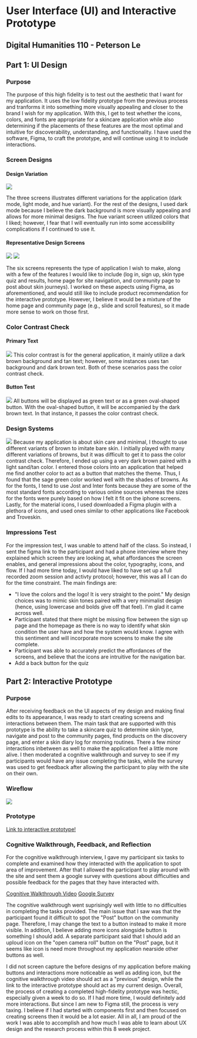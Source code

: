 # User Interface (UI) and Interactive Prototype
## Digital Humanities 110 - Peterson Le

## Part 1: UI Design
### Purpose
The purpose of this high fidelity is to test out the aesthetic that I want for my application. It uses the low fidelity prototype from the previous process and tranforms it into something more visually appealing and closer to the brand I wish for my application. With this, I get to test whether the icons, colors, and fonts are appropriate for a skincare application while also determining if the placements of these features are the most optimal and intuitive for discoverability, understanding, and functionality. I have used the software, Figma, to craft the prototype, and will continue using it to include interactions.

### Screen Designs
#### Design Variation
<img src= "https://user-images.githubusercontent.com/63027004/117766468-7d6eb800-b1e4-11eb-82c1-470fbcf20e27.png">

The three screens illustrates different variations for the application (dark mode, light mode, and hue variant). For the rest of the designs, I used dark mode because I believe the dark background is more visually appealing and allows for more minimal designs. The hue variant screen utilized colors that I liked; however, I fear that I will eventually run into some accessibility complications if I continued to use it.

#### Representative Design Screens
<img src= "https://user-images.githubusercontent.com/63027004/117766608-ae4eed00-b1e4-11eb-808c-10ff6c57656a.png">
<img src= "https://user-images.githubusercontent.com/63027004/117766614-b149dd80-b1e4-11eb-9f90-cd4e617c1740.png">

The six screens represents the type of application I wish to make, along with a few of the features I would like to include (log in, sign up, skin type quiz and results, home page for site navigation, and community page to post about skin journeys). I worked on these aspects using Figma, as aforementioned, and would still like to include product recommendation for the interactive prototype. However, I believe it would be a mixture of the home page and community page (e.g., slide and scroll features), so it made more sense to work on those first. 

### Color Contrast Check
#### Primary Text
<img src= "https://user-images.githubusercontent.com/63027004/117767881-6761f700-b1e6-11eb-87bb-e7416240f8f7.png">
This color contrast is for the general application, it mainly utilize a dark brown background and tan text; however, some instances uses tan background and dark brown text. Both of these scenarios pass the color contrast check.

#### Button Test
<img src= "https://user-images.githubusercontent.com/63027004/117768043-a6904800-b1e6-11eb-9863-06ab9b309b03.png">
All buttons will be displayed as green text or as a green oval-shaped button. With the oval-shaped button, it will be accompanied by the dark brown text. In that instance, it passes the color contrast check.

### Design Systems
<img src= "https://user-images.githubusercontent.com/63027004/117768327-14d50a80-b1e7-11eb-8015-15cffb2e6272.png">
Because my application is about skin care and minimal, I thought to use different variants of brown to imitate bare skin. I initially played with many different variations of browns, but it was difficult to get it to pass the color contrast check. Therefore, I ended up using a very dark brown paired with a light sand/tan color. I entered those colors into an application that helped me find another color to act as a button that matches the theme. Thus, I found that the sage green color worked well with the shades of browns. As for the fonts, I tend to use Jost and Inter fonts because they are some of the most standard fonts according to various online sources whereas the sizes for the fonts were purely based on how I felt it fit on the iphone screens. Lastly, for the material icons, I used downloaded a Figma plugin with a plethora of icons, and used ones similar to other applications like Facebook and Troveskin.

### Impressions Test
For the impression test, I was unable to attend half of the class. So instead, I sent the figma link to the participant and had a phone interview where they explained which screen they are looking at, what affordances the screen enables, and general impressions about the color, typography, icons, and flow. If I had more time today, I would have liked to have set up a full recorded zoom session and activty protocol; however, this was all I can do for the time constraint. The main findings are:
* "I love the colors and the logo! It is very straight to the point." My design choices was to mimic skin tones paired with a very minimalist design (hence, using lowercase and bolds give off that feel). I'm glad it came across well.
* Participant stated that there might be missing flow between the sign up page and the homepage as there is no way to identify what skin condition the user have and how the system would know. I agree with this sentiment and will incorporate more screens to make the site complete.
* Participant was able to accurately predict the affordances of the screens, and believe that the icons are intruitive for the navigation bar.
* Add a back button for the quiz

## Part 2: Interactive Prototype
### Purpose
After receiving feedback on the UI aspects of my design and making final edits to its appearance, I was ready to start creating screens and interactions between them. The main task that are supported with this prototype is the ability to take a skincare quiz to determine skin type, navigate and post to the community pages, find products on the discovery page, and enter a skin diary log for morning routines. There a few minor interactions inbetween as well to make the application feel a little more alive. I then moderated a cognitive walkthrough and survey to see if my participants would have any issue completing the tasks, while the survey was used to get feedback after allowing the participant to play with the site on their own.

### Wireflow
<img src= "https://user-images.githubusercontent.com/63027004/118562899-71be4c80-b722-11eb-8e21-3ff72530d526.png">

### Prototype
[Link to interactive prototype!](https://www.figma.com/proto/rJNdppdBnEBUi4Jpwf32i5/dh110-skin?node-id=1%3A2&scaling=min-zoom&page-id=0%3A1)

### Cognitive Walkthrough, Feedback, and Reflection
For the cognitive walkthrough interview, I gave my participant six tasks to complete and examined how they interacted with the application to spot area of improvement. After that I allowed the participant to play around with the site and sent them a google survey with questions about difficulties and possible feedback for the pages that they have interacted with.

[Cognitive Walkthrough Video](https://www.figma.com/proto/rJNdppdBnEBUi4Jpwf32i5/dh110-skin?node-id=1%3A2&scaling=min-zoom&page-id=0%3A1)
[Google Survey](https://www.figma.com/proto/rJNdppdBnEBUi4Jpwf32i5/dh110-skin?node-id=1%3A2&scaling=min-zoom&page-id=0%3A1)

The cognitive walkthrough went suprisingly well with little to no difficulties in completing the tasks provided. The main issue that I saw was that the participant found it difficult to spot the "Post" button on the community page. Therefore, I may change the text to a button instead to make it more visible. In addition, I believe adding more icons alongside button is something I should add. A separate participant said that I should add an uploud icon on the "open camera roll" button on the "Post" page, but it seems like icon is need more throughout my application nearside other buttons as well.

I did not screen capture the before designs of my application before making buttons and interactions more noticeable as well as adding icon, but the cognitive walkthrough video should act as a "previous" design, while the link to the interactive prototype should act as my current design. Overall, the process of creating a completed high-fidelity prototype was hectic, especially given a week to do so. If I had more time, I would definitely add more interactions. But since I am new to Figma still, the process is very taxing. I believe if I had started with components first and then focused on creating screens then it would be a lot easier. All in all, I am proud of the work I was able to accomplish and how much I was able to learn about UX design and the research process within this 8 week project.


